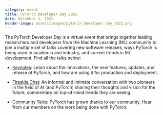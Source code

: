 ```yaml
---
category: event
title: PyTorch Developer Day 2021
date: December 1, 2021
header-image: assets/images/pytorch_developer_day_2021.png
---
```


The PyTorch Developer Day is a virtual event that brings together leading researchers and developers from the Machine Learning (ML) community to join a multiple set of talks covering new software releases, ways PyTorch is being used in academia and industry, and current trends in ML development. Find all the talks below:

- [Keynotes](https://www.youtube.com/watch?v=7yQ4FgtYvj8): Learn about the innovations, the new features, updates, and release of PyTorch, and how  are using it for production and deployment.
 
- [Fireside Chat](https://www.youtube.com/watch?v=7yQ4FgtYvj8): An informal and intimate conversation with two pioneers in the field of AI (and PyTorch) sharing their thoughts and vision for the future, commentary on top-of-mind trends they are seeing

- [Community Talks](https://www.youtube.com/watch?v=7yQ4FgtYvj8): PyTorch has grown thanks to our community. Hear from our members on the work being done with PyTorch.